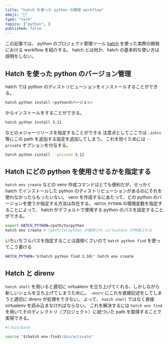 ```yaml
---
title: "hatch を使った python の開発 workflow"
emoji: "🥚"
type: "tech"
topics: ["python", ]
published: false
---
```



この記事では、 python のプロジェクト管理ツール [hatch](https://github.com/pypa/hatch) を使った実際の開発における workflow を紹介する。
hatch とは何か、hatch の基本的な使い方は説明をしない。

## Hatch を使った python のバージョン管理

hatch では python のディストリビューションをインストールすることができる。

```bash
hatch python install <pythonのバージョン>
```

からインストールをすることができる。

```bash
hatch python install 3.11
```

などのメジャーリリースを指定することができる
注意点としてここでは `.zshrc` 等にこの path を追加する設定を追加してしまう。
これを防ぐためには `--private` オプションを付与する。

```bash
hatch python isntall --private 3.11
```

## Hatch にどの python を使用させるかを指定する

`hatch env create` などの venv 作成コマンドはとても便利だが、せっかく hatch でインストールした python のディストリビューションがあるのにそれを使わなかったらもったいない。
venv を作成するにあたって、どの python のバージョンを使うか指定する方法は存在する。
`HATCH_PYTHON` の環境変数を指定することによって、 hatch がデフォルトで使用する python のパスを設定することができる。

```bash
export HATCH_PYTHON=/path/to/python
hatch env create # /path/to/python が使用され virtualenv が作成される
```

いちいちフルパスを指定することは面倒くさいので `hatch python find` を使ってこう書ける

```bash
HATCH_PYTHON="$(hatch python find 3.10)" hatch env create
```

## Hatch と direnv

`hatch shell` を用いると適切に virtualenv を立ち上げてくれる、しかしながら新しいシェルを立ち上げてしまうために。 `.envrc` にこれを直接記述をしてしまうと適切に direnv が処理をできない。
よって、 `hatch shell` ではなく直接 virtualenv を読み込まなければならない。
これを解決するには `hatch env find` を用いてそのディレクトリ（プロジェクト）に紐づいた path を取得することで実現できる。

```bash
#!/bin/bash

source "$(hatch env find)/bin/activate"
```


